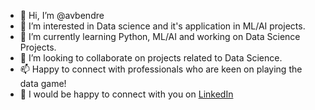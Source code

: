 - 👋 Hi, I’m @avbendre
- 👀 I’m interested in Data science and it's application in ML/AI projects.
- 🌱 I’m currently learning Python, ML/AI and working on Data Science Projects.
- 💞️ I’m looking to collaborate on projects related to Data Science.
- 📫 Happy to connect with professionals who are keen on playing the data game!
- 🤝 I would be happy to connect with you on [LinkedIn](https://www.linkedin.com/in/bendre-abhishek/)

<!---
avbendre/avbendre is a ✨ special ✨ repository because its `README.md` (this file) appears on your GitHub profile.
You can click the Preview link to take a look at your changes.
--->
